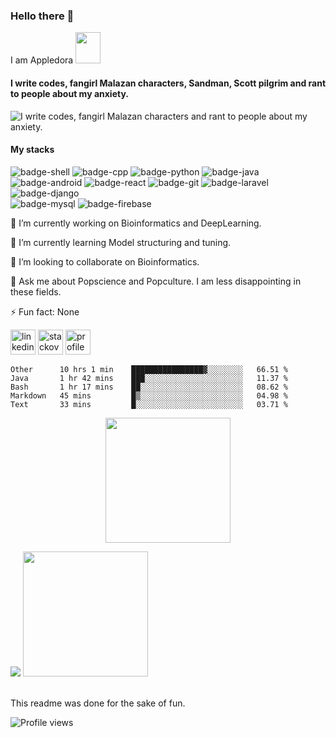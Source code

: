 ### Hello there 👋
I am Appledora <img src="https://64.media.tumblr.com/15e9d496bda7cf97e7fa9babc45417a1/248bc87be5b4f51b-38/s640x960/6d4adf9beab1c80c07048b7da5e8dedf874b23b1.gif" width="40" height="50" />

#### I write codes, fangirl Malazan characters, Sandman, Scott pilgrim and rant to people about my anxiety. 


![I write codes, fangirl Malazan characters and rant to people about my anxiety.](https://www.onlysp.com/wp-content/uploads/2015/05/scott_pilgrim_finest_hour_comic_book_cover_wallpaper_011.jpg)
<!--<p align="center<!--
  <a href="https://github.com/appledora" class="rich-diff-level-one">
    <img src="https://github-readme-stats.vercel.app/api?username=appledora&&show_icons=true&theme=tokyonight" alt="Appledora's Stats" >
  </a>
</p> -->

#### My stacks
![badge-shell](https://img.shields.io/badge/Language-Shell-cbaf87?style=for-the-badge&logo=gnu-bash&logoColor=white&labelColor=30475e)
![badge-cpp](https://img.shields.io/badge/language-c%2B%2B-cbaf87?style=for-the-badge&logo=c%2B%2B&logoColor=white&labelColor=30475e)
![badge-python](https://img.shields.io/badge/language-python-cbaf87?style=for-the-badge&logo=python&logoColor=white&labelColor=30475e)
![badge-java](https://img.shields.io/badge/language-java-cbaf87?style=for-the-badge&logo=java&logoColor=white&labelColor=30475e) <br/>
![badge-android](https://img.shields.io/badge/framework-android-cbaf87?style=for-the-badge&logo=android&logoColor=white&labelColor=30475e)
![badge-react](https://img.shields.io/badge/framework-react-cbaf87?style=for-the-badge&logo=react&logoColor=white&labelColor=30475e) 
![badge-git](https://img.shields.io/badge/framework-git-cbaf87?style=for-the-badge&logo=git&logoColor=white&labelColor=30475e) 
![badge-laravel](https://img.shields.io/badge/framework-laravel-cbaf87?style=for-the-badge&logo=laravel&logoColor=white&labelColor=30475e) 
![badge-django](https://img.shields.io/badge/framework-django-cbaf87?style=for-the-badge&logo=django&logoColor=white&labelColor=30475e) <br/>
![badge-mysql](https://img.shields.io/badge/database-mysql-cbaf87?style=for-the-badge&logo=mysql&logoColor=white&labelColor=30475e) 
![badge-firebase](https://img.shields.io/badge/database-firebase-cbaf87?style=for-the-badge&logo=firebase&logoColor=white&labelColor=30475e)

🔭 I’m currently working on Bioinformatics and DeepLearning.

🌱 I’m currently learning Model structuring and tuning.

👯 I’m looking to collaborate on Bioinformatics. 

💬 Ask me about Popscience and Popculture. I am less disappointing in these fields.

⚡ Fun fact: None 

 [<img src='https://cdn.jsdelivr.net/npm/simple-icons@3.0.1/icons/linkedin.svg' alt='linkedin' height='40'>](https://www.linkedin.com/in/nazia-tasnim-3b377a190/)  [<img src='https://cdn.jsdelivr.net/npm/simple-icons@3.0.1/icons/stackoverflow.svg' alt='stackoverflow' height='40'>](https://stackoverflow.com/users/https://stackoverflow.com/users/11551168/appledora) 
 [<img src='https://image.freepik.com/free-icon/pie-chart-outline_318-10654.jpg' alt='profile status' height='40'>](https://profile-summary-for-github.com/user/appledora) 


<!--START_SECTION:waka-->
```text
Other      10 hrs 1 min    ████████████████▓░░░░░░░░   66.51 % 
Java       1 hr 42 mins    ███░░░░░░░░░░░░░░░░░░░░░░   11.37 % 
Bash       1 hr 17 mins    ██░░░░░░░░░░░░░░░░░░░░░░░   08.62 % 
Markdown   45 mins         █▒░░░░░░░░░░░░░░░░░░░░░░░   04.98 % 
Text       33 mins         █░░░░░░░░░░░░░░░░░░░░░░░░   03.71 % 
```
<!--END_SECTION:waka-->
<p align = "center">
<img height="200" src="https://github-profile-trophy.vercel.app/?username=appledora&theme=gruvbox&row=2&margin-w=5&margin-h=5&count_private=true&title=Commit,Repositories,Followers"/>
<p/>
<!--- dracula base : #282a36 font : #ff79c6 -->
<p align="left">
<img   src="https://github-readme-stats.vercel.app/api/top-langs/?username=appledora&layout=compact&hide=makefile,css&bg_color=211e1b&title_color=79740e&text_color=79740e&count_private=true&langs_count=5" />
<img height="200" src="https://github-readme-stats.vercel.app/api?username=appledora&bg_color=211e1b&title_color=79740e&text_color=83a598&show_icons=true&icon_color=fabd2f&count_private=true" />
</p>
<br/>
This readme was done for the sake of fun.

![Profile views](https://gpvc.arturio.dev/appledora) 


